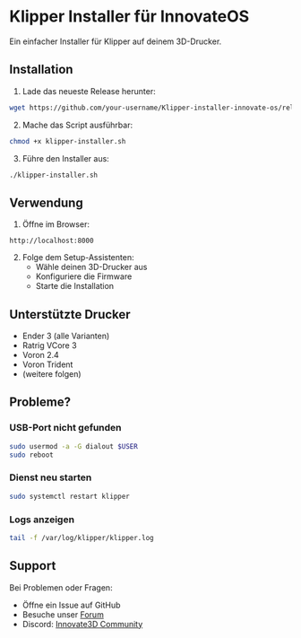 # Klipper Installer für InnovateOS

Ein einfacher Installer für Klipper auf deinem 3D-Drucker.

## Installation

1. Lade das neueste Release herunter:
```bash
wget https://github.com/your-username/Klipper-installer-innovate-os/releases/latest/download/klipper-installer.sh
```

2. Mache das Script ausführbar:
```bash
chmod +x klipper-installer.sh
```

3. Führe den Installer aus:
```bash
./klipper-installer.sh
```

## Verwendung

1. Öffne im Browser:
```
http://localhost:8000
```

2. Folge dem Setup-Assistenten:
   - Wähle deinen 3D-Drucker aus
   - Konfiguriere die Firmware
   - Starte die Installation

## Unterstützte Drucker

- Ender 3 (alle Varianten)
- Ratrig VCore 3
- Voron 2.4
- Voron Trident
- (weitere folgen)

## Probleme?

### USB-Port nicht gefunden
```bash
sudo usermod -a -G dialout $USER
sudo reboot
```

### Dienst neu starten
```bash
sudo systemctl restart klipper
```

### Logs anzeigen
```bash
tail -f /var/log/klipper/klipper.log
```

## Support

Bei Problemen oder Fragen:
- Öffne ein Issue auf GitHub
- Besuche unser [Forum](https://forum.innovate3d.de)
- Discord: [Innovate3D Community](https://discord.gg/innovate3d)

